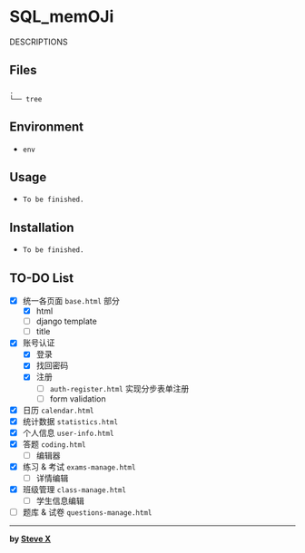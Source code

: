 # SQL_memOJi  
DESCRIPTIONS


## Files  
```  
.
└── tree
```  

## Environment
- `env`

## Usage  
- `To be finished.`  


## Installation  
- `To be finished.`  

## TO-DO List
- [x] 统一各页面 `base.html` 部分
  - [x] html
  - [ ] django template
  - [ ] title

- [x] 账号认证
  - [x] 登录
  - [x] 找回密码
  - [x] 注册
    - [ ] `auth-register.html` 实现分步表单注册
    - [ ] form validation

- [x] 日历 `calendar.html`
- [x] 统计数据 `statistics.html`
- [x] 个人信息 `user-info.html`
- [x] 答题 `coding.html`
  - [ ] 编辑器
- [x] 练习 & 考试 `exams-manage.html`
  - [ ] 详情编辑
- [x] 班级管理 `class-manage.html`
  - [ ] 学生信息编辑
- [ ] 题库 & 试卷 `questions-manage.html`

---  
**by [Steve X](https://github.com/Steve-Xyh/SQL_memOJi)**  
